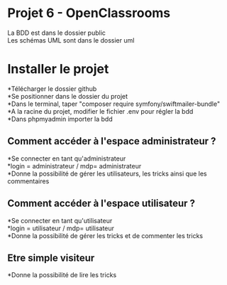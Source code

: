 # Projet 6 - OpenClassrooms

La BDD est dans le dossier public <br/>
Les schémas UML sont dans le dossier uml

# Installer le projet

*Télécharger le dossier github <br/>
*Se positionner dans le dossier du projet <br/>
*Dans le terminal, taper "composer require symfony/swiftmailer-bundle" <br/>
*A la racine du projet, modifier le fichier .env pour régler la bdd <br/>
*Dans phpmyadmin importer la bdd <br/>

## Comment accéder à l'espace administrateur ?

*Se connecter en tant qu'administrateur <br/>
*login = administrateur / mdp= administrateur <br/>
*Donne la possibilité de gérer les utilisateurs, les tricks ainsi que les commentaires <br/>

## Comment accéder à l'espace utilisateur ?

*Se connecter en tant qu'utilisateur <br/>
*login = utilisateur / mdp= utilisateur <br/>
*Donne la possibilité de gérer les tricks et de commenter les tricks <br/>

## Etre simple visiteur

*Donne la possibilité de lire les tricks


